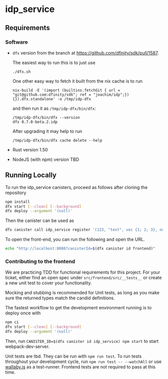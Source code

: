 # idp_service

## Requirements

### Software

- `dfx` version from the branch at https://github.com/dfinity/sdk/pull/1587.

  The easiest way to run this is to just use

  ```
  ./dfx.sh
  ```

  One other easy way to fetch it built from the nix cache is to run

  ```
  nix-build -E '(import (builtins.fetchGit { url = "git@github.com:dfinity/sdk"; ref = "joachim/idp";}) {}).dfx.standalone' -o /tmp/idp-dfx
  ```

  and then run it as `/tmp/idp-dfx/bin/dfx`:

  ```
  /tmp/idp-dfx/bin/dfx --version
  dfx 0.7.0-beta.2.idp
  ```

  After upgrading it may help to run

  ```
  /tmp/idp-dfx/bin/dfx cache delete --help
  ```

- Rust version 1.50

- NodeJS (with npm) version TBD

## Running Locally

To run the idp_service canisters, proceed as follows after cloning the repository

```bash
npm install
dfx start [--clean] [--background]
dfx deploy --argument '(null)'
```

Then the canister can be used as

```bash
dfx canister call idp_service register '(123, "test", vec {1; 2; 3}, null)'
```

To open the front-end, you can run the following and open the URL.

```bash
echo "http://localhost:8000?canisterId=$(dfx canister id frontend)"
```

### Contributing to the frontend

We are practicing TDD for functional requirements for this project. For your ticket, either find an open spec under `src/frontend/src/__tests__` or create a new unit test to cover your functionality.

Mocking and stubbing is recommended for Unit tests, as long as you make sure the returned types match the candid definitions.

The fastest workflow to get the development environment running is to deploy once with

```bash
npm ci
dfx start [--clean] [--background]
dfx deploy --argument '(null)'

```

Then, run `CANISTER_ID=$(dfx canister id idp_service) npm start` to start webpack-dev-server.

Unit tests are tbd. They can be run with `npm run test`. To run tests throughout your development cycle, run `npm run test -- --watchAll` or use [wallaby.js](https://wallabyjs.com/) as a test-runner. Frontend tests are not required to pass at this time.
